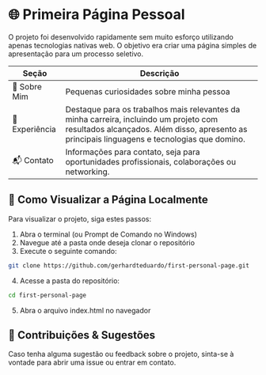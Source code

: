 # 🌐 Primeira Página Pessoal

O projeto foi desenvolvido rapidamente sem muito esforço utilizando apenas tecnologias nativas web.
O objetivo era criar uma página simples de apresentação para um processo seletivo.


| Seção | Descrição |
|----------|----------|
| 🧑 Sobre Mim   | Pequenas curiosidades sobre minha pessoa   |
| 💼 Experiência   | Destaque para os trabalhos mais relevantes da minha carreira, incluindo um projeto com resultados alcançados. Além disso, apresento as principais linguagens e tecnologias que domino.   |
| 📬 Contato  | Informações para contato, seja para oportunidades profissionais, colaborações ou networking.  |

	
## 🚀 Como Visualizar a Página Localmente
Para visualizar o projeto, siga estes passos:

1. Abra o terminal (ou Prompt de Comando no Windows)
2. Navegue até a pasta onde deseja clonar o repositório
3. Execute o seguinte comando:
```bash
git clone https://github.com/gerhardteduardo/first-personal-page.git
```
4. Acesse a pasta do repositório:
```bash
cd first-personal-page
```
5. Abra o arquivo index.html no navegador


## 🤝 Contribuições & Sugestões

Caso tenha alguma sugestão ou feedback sobre o projeto, sinta-se à vontade para abrir uma issue ou entrar em contato.